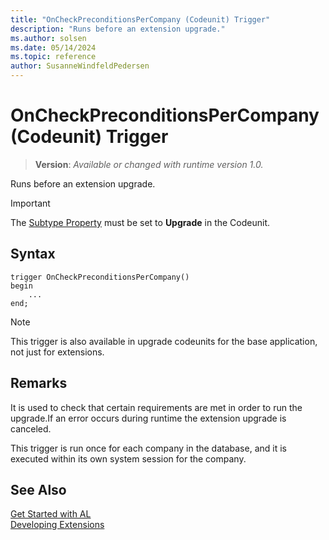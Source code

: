 ```yaml
---
title: "OnCheckPreconditionsPerCompany (Codeunit) Trigger"
description: "Runs before an extension upgrade."
ms.author: solsen
ms.date: 05/14/2024
ms.topic: reference
author: SusanneWindfeldPedersen
---
```

[//]: # (START>DO_NOT_EDIT)
[//]: # (IMPORTANT:Do not edit any of the content between here and the END>DO_NOT_EDIT.)
[//]: # (Any modifications should be made in the .xml files in the ModernDev repo.)

# OnCheckPreconditionsPerCompany (Codeunit) Trigger
> **Version**: _Available or changed with runtime version 1.0._

Runs before an extension upgrade.

> [!IMPORTANT]
> The [Subtype Property](../../properties/devenv-subtype-property.md) must be set to **Upgrade** in the Codeunit.

## Syntax
```AL
trigger OnCheckPreconditionsPerCompany()
begin
    ...
end;
```



[//]: # (IMPORTANT: END>DO_NOT_EDIT)

> [!NOTE]  
>  This trigger is also available in upgrade codeunits for the base application, not just for extensions.  

## Remarks  
It is used to check that certain requirements are met in order to run the upgrade.If an error occurs during runtime the extension upgrade is canceled.

This trigger is run once for each company in the database, and it is executed within its own system session for the company.

## See Also  
[Get Started with AL](../../devenv-get-started.md)  
[Developing Extensions](../../devenv-dev-overview.md)  
